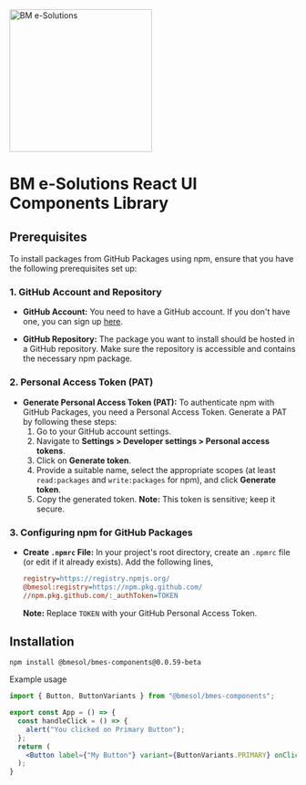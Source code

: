 <img src="https://sp-ao.shortpixel.ai/client/to_webp,q_glossy,ret_img/https://sp-ao.shortpixel.ai/client/to_webp,q_glossy,ret_img/https://www.bmesolutions.in/wp-content/uploads/2021/06/Bmesol.png" width="250" alt="BM e-Solutions">

# BM e-Solutions React UI Components Library

## Prerequisites

To install packages from GitHub Packages using npm, ensure that you have the following prerequisites set up:

### 1. GitHub Account and Repository

- **GitHub Account:** You need to have a GitHub account. If you don't have one, you can sign up [here](https://github.com/join).

- **GitHub Repository:** The package you want to install should be hosted in a GitHub repository. Make sure the repository is accessible and contains the necessary npm package.

### 2. Personal Access Token (PAT)

- **Generate Personal Access Token (PAT):** To authenticate npm with GitHub Packages, you need a Personal Access Token. Generate a PAT by following these steps:
    1. Go to your GitHub account settings.
    2. Navigate to **Settings > Developer settings > Personal access tokens**.
    3. Click on **Generate token**.
    4. Provide a suitable name, select the appropriate scopes (at least `read:packages` and `write:packages` for npm), and click **Generate token**.
    5. Copy the generated token. **Note:** This token is sensitive; keep it secure.

### 3. Configuring npm for GitHub Packages

- **Create `.npmrc` File:** In your project's root directory, create an `.npmrc` file (or edit if it already exists). Add the following lines, 

    ```ini
    registry=https://registry.npmjs.org/
    @bmesol:registry=https://npm.pkg.github.com/
    //npm.pkg.github.com/:_authToken=TOKEN
    ```

    **Note:** Replace `TOKEN` with your GitHub Personal Access Token.

## Installation

```
npm install @bmesol/bmes-components@0.0.59-beta
```

Example usage

```jsx
import { Button, ButtonVariants } from "@bmesol/bmes-components";

export const App = () => {
  const handleClick = () => {
    alert("You clicked on Primary Button");
  };
  return (
    <Button label={"My Button"} variant={ButtonVariants.PRIMARY} onClick={handleClick} />
  );
}
```
